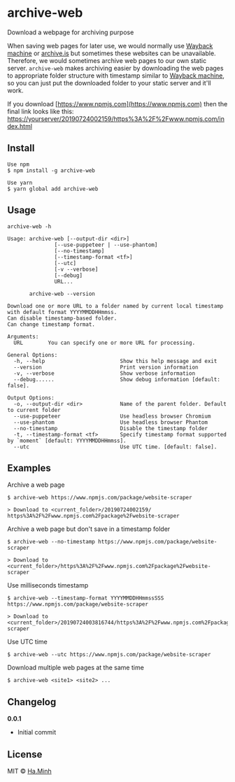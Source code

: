 # archive-web
Download a webpage for archiving purpose

When saving web pages for later use, we would normally use [Wayback machine](https://web.archive.org/) or [archive.is](http://archive.is/) but sometimes these websites can be unavailable. Therefore, we would sometimes archive web pages to our own static server. `archive-web` makes archiving easier by downloading the web pages to appropriate folder structure with timestamp similar to [Wayback machine](https://web.archive.org/), so you can just put the downloaded folder to your static server and it'll work.

If you download [https://www.npmjs.com](https://www.npmjs.com) then the final link looks like this: [https://yourserver/20190724002159/https%3A%2F%2Fwww.npmjs.com/index.html](https://yourserver/20190724002159/https%3A%2F%2Fwww.npmjs.com/index.html)

## Install
```
Use npm
$ npm install -g archive-web

Use yarn
$ yarn global add archive-web
```

## Usage
```
archive-web -h

Usage: archive-web [--output-dir <dir>]
               [--use-puppeteer | --use-phantom]
               [--no-timestamp]
               [--timestamp-format <tf>]
               [--utc]
               [-v --verbose]
               [--debug]
               URL...

       archive-web --version

Download one or more URL to a folder named by current local timestamp with default format YYYYMMDDHHmmss.
Can disable timestamp-based folder.
Can change timestamp format.

Arguments:
  URL        You can specify one or more URL for processing.

General Options:
  -h, --help                        Show this help message and exit
  --version                         Print version information
  -v, --verbose                     Show verbose information
  --debug......                     Show debug information [default: false].

Output Options:
  -o, --output-dir <dir>            Name of the parent folder. Default to current folder
  --use-puppeteer                   Use headless browser Chromium
  --use-phantom                     Use headless browser Phantom
  --no-timestamp                    Disable the timestamp folder
  -t, --timestamp-format <tf>       Specify timestamp format supported by `moment` [default: YYYYMMDDHHmmss].
  --utc                             Use UTC time. [default: false].
```

## Examples
Archive a web page

```
$ archive-web https://www.npmjs.com/package/website-scraper

> Download to <current_folder>/20190724002159/ https%3A%2F%2Fwww.npmjs.com%2Fpackage%2Fwebsite-scraper
```

Archive a web page but don't save in a timestamp folder

```
$ archive-web --no-timestamp https://www.npmjs.com/package/website-scraper

> Download to <current_folder>/https%3A%2F%2Fwww.npmjs.com%2Fpackage%2Fwebsite-scraper
```

Use milliseconds timestamp

```
$ archive-web --timestamp-format YYYYMMDDHHmmssSSS https://www.npmjs.com/package/website-scraper

> Download to <current_folder>/20190724003816744/https%3A%2F%2Fwww.npmjs.com%2Fpackage%2Fwebsite-scraper
```

Use UTC time
```
$ archive-web --utc https://www.npmjs.com/package/website-scraper
```

Download multiple web pages at the same time
```
$ archive-web <site1> <site2> ...
```

## Changelog

**0.0.1**

* Initial commit

## License
MIT © [Ha.Minh](https://github.com/minhhh)

	